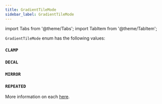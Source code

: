 ```yaml
---
title: GradientTileMode
sidebar_label: GradientTileMode
---
```

import Tabs from '@theme/Tabs';
import TabItem from '@theme/TabItem';

`GradientTileMode` enum has the following values:

### `CLAMP`
### `DECAL`
### `MIRROR`
### `REPEATED`

More information on each [here](https://api.flutter.dev/flutter/dart-ui/TileMode.html).